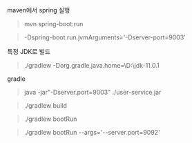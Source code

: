 maven에서 spring 실행

> mvn spring-boot:run

> -Dspring-boot.run.jvmArguments='-Dserver-port=9003'

특정 JDK로 빌드
>  ./gradlew -Dorg.gradle.java.home=\\D:\\jdk-11.0.1

gradle

> java -jar"-Dserver.port=9003" ./user-service.jar

> ./gradlew build

> ./gradlew bootRun

>  ./gradlew bootRun --args='--server.port=9092'

